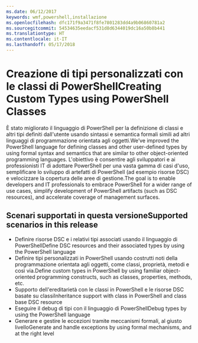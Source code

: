 ```yaml
---
ms.date: 06/12/2017
keywords: wmf,powershell,installazione
ms.openlocfilehash: dfc171f9a3471f8fe7801283dd4a9b06860781a2
ms.sourcegitcommit: 54534635eedacf531d8d6344019dc16a50b8b441
ms.translationtype: HT
ms.contentlocale: it-IT
ms.lasthandoff: 05/17/2018
---
```

# <a name="creating-custom-types-using-powershell-classes"></a><span data-ttu-id="654a2-102">Creazione di tipi personalizzati con le classi di PowerShell</span><span class="sxs-lookup"><span data-stu-id="654a2-102">Creating Custom Types using PowerShell Classes</span></span>

<span data-ttu-id="654a2-103">È stato migliorato il linguaggio di PowerShell per la definizione di classi e altri tipi definiti dall'utente usando sintassi e semantica formali simili ad altri linguaggi di programmazione orientata agli oggetti.</span><span class="sxs-lookup"><span data-stu-id="654a2-103">We’ve improved the PowerShell language for defining classes and other user-defined types by using formal syntax and semantics that are similar to other object-oriented programming languages.</span></span> <span data-ttu-id="654a2-104">L'obiettivo è consentire agli sviluppatori e ai professionisti IT di adottare PowerShell per una vasta gamma di casi d'uso, semplificare lo sviluppo di artefatti di PowerShell (ad esempio risorse DSC) e velocizzare la copertura delle aree di gestione.</span><span class="sxs-lookup"><span data-stu-id="654a2-104">The goal is to enable developers and IT professionals to embrace PowerShell for a wider range of use cases, simplify development of PowerShell artifacts (such as DSC resources), and accelerate coverage of management surfaces.</span></span>

## <a name="supported-scenarios-in-this-release"></a><span data-ttu-id="654a2-105">Scenari supportati in questa versione</span><span class="sxs-lookup"><span data-stu-id="654a2-105">Supported scenarios in this release</span></span>

-   <span data-ttu-id="654a2-106">Definire risorse DSC e i relativi tipi associati usando il linguaggio di PowerShell</span><span class="sxs-lookup"><span data-stu-id="654a2-106">Define DSC resources and their associated types by using the PowerShell language</span></span>
-   <span data-ttu-id="654a2-107">Definire tipi personalizzati in PowerShell usando costrutti noti della programmazione orientata agli oggetti, come classi, proprietà, metodi e così via.</span><span class="sxs-lookup"><span data-stu-id="654a2-107">Define custom types in PowerShell by using familiar object-oriented programming constructs, such as classes, properties, methods, etc.</span></span>
-   <span data-ttu-id="654a2-108">Supporto dell'ereditarietà con le classi in PowerShell e le risorse DSC basate su classi</span><span class="sxs-lookup"><span data-stu-id="654a2-108">Inheritance support with class in PowerShell and class base DSC resource</span></span>
-   <span data-ttu-id="654a2-109">Eseguire il debug di tipi con il linguaggio di PowerShell</span><span class="sxs-lookup"><span data-stu-id="654a2-109">Debug types by using the PowerShell language</span></span>
-   <span data-ttu-id="654a2-110">Generare e gestire le eccezioni tramite meccanismi formali, al giusto livello</span><span class="sxs-lookup"><span data-stu-id="654a2-110">Generate and handle exceptions by using formal mechanisms, and at the right level</span></span>
